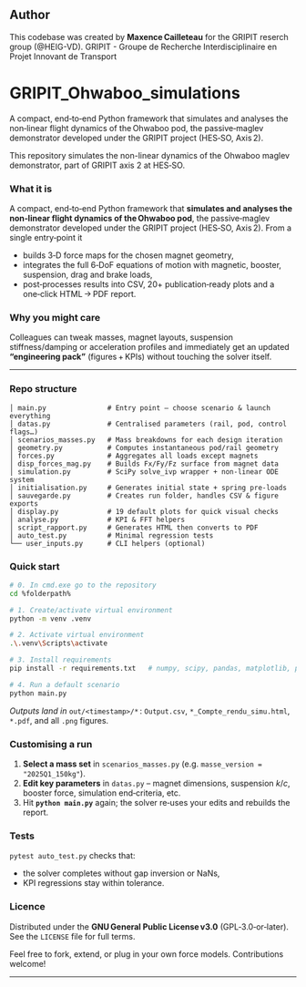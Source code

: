## **Author**  
This codebase was created by **Maxence Cailleteau** for the GRIPIT reserch group (@HEIG-VD).
GRIPIT - Groupe de Recherche Interdisciplinaire en Projet Innovant de Transport


# GRIPIT_Ohwaboo_simulations
A compact, end‑to‑end Python framework that simulates and analyses the non‑linear flight dynamics of the Ohwaboo pod, the passive‑maglev demonstrator developed under the GRIPIT project (HES‑SO, Axis 2). 


This repository simulates the non-linear dynamics of the Ohwaboo maglev demonstrator, part of GRIPIT axis 2 at HES‑SO.


### What it is

A compact, end‑to‑end Python framework that **simulates and analyses the non‑linear flight dynamics of the Ohwaboo pod**, the passive‑maglev demonstrator developed under the GRIPIT project (HES‑SO, Axis 2). From a single entry‑point it

* builds 3‑D force maps for the chosen magnet geometry,
* integrates the full 6‑DoF equations of motion with magnetic, booster, suspension, drag and brake loads,
* post‑processes results into CSV, 20+ publication‑ready plots and a one‑click HTML → PDF report.

### Why you might care

Colleagues can tweak masses, magnet layouts, suspension stiffness/damping or acceleration profiles and immediately get an updated **“engineering pack”** (figures + KPIs) without touching the solver itself.

---

### Repo structure

```
│ main.py               # Entry point – choose scenario & launch everything
│ datas.py              # Centralised parameters (rail, pod, control flags…)
│ scenarios_masses.py   # Mass breakdowns for each design iteration
│ geometry.py           # Computes instantaneous pod/rail geometry
│ forces.py             # Aggregates all loads except magnets
│ disp_forces_mag.py    # Builds Fx/Fy/Fz surface from magnet data
│ simulation.py         # SciPy solve_ivp wrapper + non‑linear ODE system
│ initialisation.py     # Generates initial state + spring pre‑loads
│ sauvegarde.py         # Creates run folder, handles CSV & figure exports
│ display.py            # 19 default plots for quick visual checks
│ analyse.py            # KPI & FFT helpers
│ script_rapport.py     # Generates HTML then converts to PDF
│ auto_test.py          # Minimal regression tests
└── user_inputs.py      # CLI helpers (optional)
```

### Quick start

```bash
# 0. In cmd.exe go to the repository
cd %folderpath%

# 1. Create/activate virtual environment
python -m venv .venv

# 2. Activate virtual environment
.\.venv\Scripts\activate

# 3. Install requirements
pip install -r requirements.txt   # numpy, scipy, pandas, matplotlib, pdfkit…

# 4. Run a default scenario
python main.py
```

*Outputs land in* `out/<timestamp>/*` :
`Output.csv`, `*_Compte_rendu_simu.html`, `*.pdf`, and all `.png` figures.

### Customising a run

1. **Select a mass set** in `scenarios_masses.py` (e.g. `masse_version = "2025Q1_150kg"`).
2. **Edit key parameters** in `datas.py` – magnet dimensions, suspension $k/c$, booster force, simulation end‑criteria, etc.
3. Hit **`python main.py`** again; the solver re‑uses your edits and rebuilds the report.

### Tests

`pytest auto_test.py` checks that:

* the solver completes without gap inversion or NaNs,
* KPI regressions stay within tolerance.

### Licence

Distributed under the **GNU General Public License v3.0** (GPL‑3.0‑or‑later).  
See the `LICENSE` file for full terms.

Feel free to fork, extend, or plug in your own force models. Contributions welcome!

---
